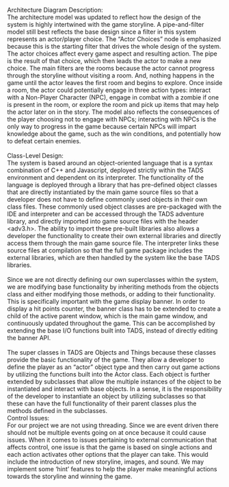 Architecture Diagram Description:<br/>
The architecture model was updated to reflect how the design of the system is highly intertwined with the game storyline. A pipe-and-filter model still best reflects the base design since a filter in this system represents an actor/player choice. The “Actor Choices” node is emphasized because this is the starting filter that drives the whole design of the system. The actor choices affect every game aspect and resulting action. The pipe is the result of that choice, which then leads the actor to make a new choice. The main filters are the rooms because the actor cannot progress through the storyline without visiting a room. And, nothing happens in the game until the actor leaves the first room and begins to explore. Once inside a room, the actor could potentially engage in three action types: interact with a Non-Player Character (NPC), engage in combat with a zombie if one is present in the room, or explore the room and pick up items that may help the actor later on in the story. The model also reflects the consequences of the player choosing not to engage with NPCs; interacting with NPCs is the only way to progress in the game because certain NPCs will impart knowledge about the game, such as the win conditions, and potentially how to defeat certain enemies.<br/>
<br/>
Class-Level Design:<br/>
The system is based around an object-oriented language that is a syntax combination of C++ and Javascript, deployed strictly within the TADS environment and dependent on its interpreter. The functionality of the language is deployed through a library that has pre-defined object classes that are directly instantiated by the main game source files so that a developer does not have to define commonly used objects in their own class files. These commonly used object classes are pre-packaged with the IDE and interpreter and can be accessed through the TADS adventure library, and directly imported into game source files with the header <adv3.h>. The ability to import these pre-built libraries also allows a developer the functionality to create their own external libraries and directly access them through the main game source file. The interpreter links these source files at compilation so that the full game package includes the external libraries, which are then handled by the system like the base TADS libraries.<br/>
<br/>
Since we are not directly defining our own superclasses within the system, we are modifying base functionality by inheriting methods from the objects class and either modifying those methods, or adding to their functionality. This is specifically important with the game display banner. In order to display a hit points counter, the banner class has to be extended to create a child of the active parent window, which is the main game window, and continuously updated throughout the game. This can be accomplished by extending the base I/O functions built into TADS, instead of directly editing the banner API.<br/>
<br/>
The super classes in TADS are Objects and Things because these classes provide the basic functionality of the game. They allow a developer to define the player as an “actor” object type and then carry out game actions by utilizing the functions built into the Actor class. Each object is further extended by subclasses that allow the multiple instances of the object to be instantiated and interact with base objects. In a sense, it is the responsibility of the developer to instantiate an object by utilizing subclasses so that these can have the full functionality of their parent classes plus the methods defined in the subclasses.<br/>
Control Issues:<br/>
For our project we are not using threading. Since we are event driven there should not be multiple events going on at once because it could cause issues. When it comes to issues pertaining to external communication that affects control, one issue is that the game is based on single actions and each action activates other options that the player can take. This would include the introduction of new storyline, images, and sound. We may implement some ‘hint’ features to help the player make meaningful actions towards the storyline and winning the game.

<br/>
